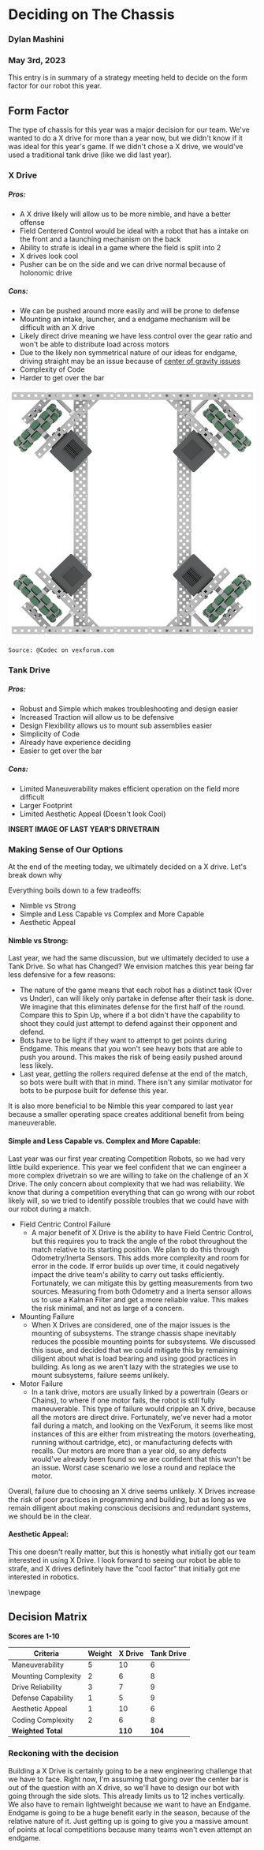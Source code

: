 # Deciding on The Chassis
### Dylan Mashini
### May 3rd, 2023

This entry is in summary of a strategy meeting held to decide on the form factor for our robot this year. 

## Form Factor

The type of chassis for this year was a major decision for our team. We've wanted to do a X drive for more than a year now, but we didn't know if it was ideal for this year's game. If we didn't chose a X drive, we would've used a traditional tank drive (like we did last year).

### X Drive

##### Pros:
- A X drive likely will allow us to be more nimble, and have a better offense
- Field Centered Control would be ideal with a robot that has a intake on the front and a launching mechanism on the back
- Ability to strafe is ideal in a game where the field is split into 2
- X drives look cool
- Pusher can be on the side and we can drive normal because of holonomic drive

##### Cons:
- We can be pushed around more easily and will be prone to defense
- Mounting an intake, launcher, and a endgame mechanism will be difficult with an X drive
- Likely direct drive meaning we have less control over the gear ratio and won't be able to distribute load across motors
- Due to the likely non symmetrical nature of our ideas for endgame, driving straight may be an issue because of [center of gravity issues](https://www.vexforum.com/t/what-are-the-pros-and-cons-of-x-drive-for-in-the-zone/41353/5)
- Complexity of Code
- Harder to get over the bar


![Source: @Codec on vexforum.com](images/simpleXDrive.jpeg)

	Source: @Codec on vexforum.com

### Tank Drive

##### Pros:
- Robust and Simple which makes troubleshooting and design easier
- Increased Traction will allow us to be defensive
- Design Flexibility allows us to mount sub assemblies easier
- Simplicity of Code
- Already have experience deciding 
- Easier to get over the bar

##### Cons:
- Limited Maneuverability makes efficient operation on the field more difficult
- Larger Footprint
- Limited Aesthetic Appeal (Doesn't look Cool)

**INSERT IMAGE OF LAST YEAR'S DRIVETRAIN**


### Making Sense of Our Options

At the end of the meeting today, we ultimately decided on a X drive. Let's break down why

Everything boils down to a few tradeoffs:

- Nimble vs Strong
- Simple and Less Capable vs Complex and More Capable
- Aesthetic Appeal

#### Nimble vs Strong:
Last year, we had the same discussion, but we ultimately decided to use a Tank Drive. So what has Changed? We envision matches this year being far less defensive for a few reasons:

- The nature of the game means that each robot has a distinct task (Over vs Under), can will likely only partake in defense after their task is done. We imagine that this eliminates defense for the first half of the round. Compare this to Spin Up, where if a bot didn't have the capability to shoot they could just attempt to defend against their opponent and defend. 
- Bots have to be light if they want to attempt to get points during Endgame. This means that you won't see heavy bots that are able to push you around. This makes the risk of being easily pushed around less likely. 
- Last year, getting the rollers required defense at the end of the match, so bots were built with that in mind. There isn't any similar motivator for bots to be purpose built for defense this year. 

It is also more beneficial to be Nimble this year compared to last year because a smaller operating space creates additional benefit from being maneuverable. 

#### Simple and Less Capable vs. Complex and More Capable:
Last year was our first year creating Competition Robots, so we had very little build experience. This year we feel confident that we can engineer a more complex drivetrain so we are willing to take on the challenge of an X Drive. The only concern about complexity that we had was reliability. We know that during a competition everything that can go wrong with our robot likely will, so we tried to identify possible troubles that we could have with our robot during a match. 

- Field Centric Control Failure
	- A major benefit of X Drive is the ability to have Field Centric Control, but this requires you to track the angle of the robot throughout the match relative to its starting position. We plan to do this through Odometry/Inerta Sensors. This adds more complexity and room for error in the code. If error builds up over time, it could negatively impact the drive team's ability to carry out tasks efficiently. Fortunately, we can mitigate this by getting measurements from two sources. Measuring from both Odometry and a Inerta sensor allows us to use a Kalman Filter and get a more reliable value. This makes the risk minimal, and not as large of a concern. 
- Mounting Failure
	- When X Drives are considered, one of the major issues is the mounting of subsystems. The strange chassis shape inevitably reduces the possible mounting points for subsystems.  We discussed this issue, and decided that we could mitigate this by remaining diligent about what is load bearing and using good practices in building. As long as we aren't lazy with the strategies we use to mount subsystems, failure seems unlikely. 
- Motor Failure
	- In a tank drive, motors are usually linked by a powertrain (Gears or Chains), to where if one motor fails, the robot is still fully maneuverable. This type of failure would cripple an X drive, because all the motors are direct drive. Fortunately, we've never had a motor fail during a match, and looking on the VexForum, it seems like most instances of this are either from mistreating the motors (overheating, running without cartridge, etc), or manufacturing defects with recalls. Our motors are more than a year old, so any defects would've already been found so we are confident that this won't be an issue. Worst case scenario we lose a round and replace the motor. 

Overall, failure due to choosing an X drive seems unlikely. X Drives increase the risk of poor practices in programming and building, but as long as we remain diligent about making conscious decisions and redundant systems, we should be in the clear. 

#### Aesthetic Appeal:
This one doesn't really matter, but this is honestly what initially got our team interested in using X Drive. I look forward to seeing our robot be able to strafe, and X drives definitely have the "cool factor" that initially got me interested in robotics. 

\newpage
## Decision Matrix
**Scores are 1-10**

| Criteria            | Weight    | X Drive | Tank Drive |
|---------------------|------------|---------------|------------------|
| Maneuverability     | 5          | 10            | 6                |
| Mounting Complexity | 2          | 6             | 8                |
| Drive Reliability   | 3          | 7             | 9                |
| Defense Capability  | 1          | 5             | 9                |
| Aesthetic Appeal    | 1          | 10            | 6                |
| Coding Complexity   | 2          | 6             | 8                |
| **Weighted Total**  |            | **110**       | **104**          |


### Reckoning with the decision 

Building a X Drive is certainly going to be a new engineering challenge that we have to face. Right now, I'm assuming that going over the center bar is out of the question with an X drive, so we'll have to design our bot with going through the side slots. This already limits us to 12 inches vertically. We also have to remain lightweight because we want to have an Endgame. Endgame is going to be a huge benefit early in the season, because of the relative nature of it. Just getting up is going to give you a massive amount of points at local competitions because many teams won't even attempt an endgame. 